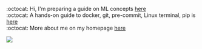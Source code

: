 :octocat: Hi,  I'm preparing a guide on ML concepts [here](https://github.com/fatemehsrz/ML_Concepts) <br>
:octocat: A hands-on guide to docker, git, pre-commit, Linux terminal, pip is [here](https://github.com/fatemehsrz/Poetry_Docker) <br>
:octocat: More about me on my homepage [here](https://fatemehsrz.github.io/) <br>

![](https://komarev.com/ghpvc/?username=fatemehsrz)






